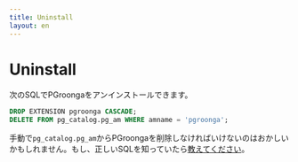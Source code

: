 ```yaml
---
title: Uninstall
layout: en
---
```


# Uninstall

次のSQLでPGroongaをアンインストールできます。

```sql
DROP EXTENSION pgroonga CASCADE;
DELETE FROM pg_catalog.pg_am WHERE amname = 'pgroonga';
```

手動で`pg_catalog.pg_am`からPGroongaを削除しなければいけないのはおかしいかもしれません。もし、正しいSQLを知っていたら[教えてください](https://github.com/pgroonga/pgroonga/issues/new)。
